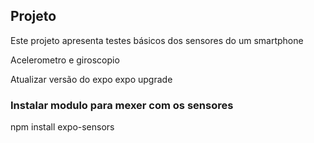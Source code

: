 ## Projeto
Este projeto apresenta testes básicos dos sensores do um smartphone

Acelerometro e giroscopio

Atualizar versão do expo
expo upgrade

### Instalar modulo para mexer com os sensores
npm install expo-sensors


